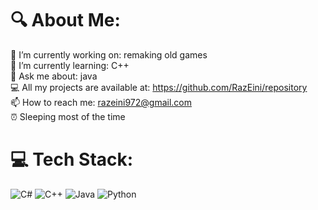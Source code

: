 # 🔍 About Me:
🔭 I’m currently working on: remaking old games<br>🌱 I’m currently learning: C++<br>💬 Ask me about: java<br>💻 All my projects are available at: https://github.com/RazEini/repository<br>📫 How to reach me: razeini972@gmail.com<br>⏰ Sleeping most of the time


# 💻 Tech Stack:
![C#](https://img.shields.io/badge/c%23-%23239120.svg?style=for-the-badge&logo=csharp&logoColor=white) ![C++](https://img.shields.io/badge/c++-%2300599C.svg?style=for-the-badge&logo=c%2B%2B&logoColor=white) ![Java](https://img.shields.io/badge/java-%23ED8B00.svg?style=for-the-badge&logo=openjdk&logoColor=white) ![Python](https://img.shields.io/badge/python-3670A0?style=for-the-badge&logo=python&logoColor=ffdd54)

